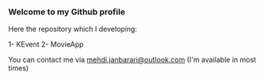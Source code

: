 ### Welcome to my Github profile

Here the repository which I developing:

1- KEvent
2- MovieApp

You can contact me via mehdi.janbarari@outlook.com (I'm available in most times)
